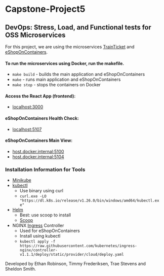 # Capstone-Project5
## DevOps: Stress, Load, and Functional tests for OSS Microservices

For this project, we are using the microservices [TrainTicket](https://github.com/FudanSELab/train-ticket) and [eShopOnContainers](https://github.com/dotnet-architecture/eShopOnContainers).

#### To run the microservices using Docker, run the makefile.
 - `make build` - builds the main application and eShopOnContainers
 - `make` - runs main application and eShopOnContainers
 - `make stop` - stops the containers on Docker

#### Access the React App (frontend):
 - [localhost:3000](http://localhost:3000)

#### eShopOnContainers Health Check:
 - [localhost:5107](http://host.docker.internal:5107)

#### eShopOnContainers Main View:
 - [host.docker.internal:5100](http://host.docker.internal:5100)
 - [host.docker.internal:5104](http://host.docker.internal:5104)

### Installation Information for Tools
 - [Minikube](https://minikube.sigs.k8s.io/docs/start/)
 - [kubectl](https://kubernetes.io/docs/tasks/tools/install-kubectl-windows/)
   - Use binary using curl
   - `curl.exe -LO "https://dl.k8s.io/release/v1.26.0/bin/windows/amd64/kubectl.exe"`
 - [Helm](https://helm.sh/docs/intro/install/)
   - Best: use scoop to install
   - [Scoop](https://scoop.sh/)
 - NGINX [Ingress](https://kubernetes.io/docs/concepts/services-networking/ingress/) Controller
   - Used for eShopOnContainers
   - Install using kubectl
   - `kubectl apply -f https://raw.githubusercontent.com/kubernetes/ingress-nginx/controller-v1.1.1/deploy/static/provider/cloud/deploy.yaml`

Developed by Ethan Robinson, Timmy Frederiksen, Trae Stevens and Sheldon Smith.
